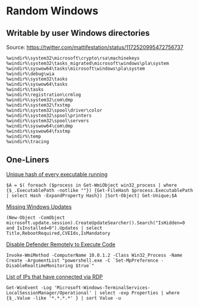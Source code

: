# Random Windows

## Writable by user Windows directories

Source: https://twitter.com/mattifestation/status/1172520995472756737

```
%windir%\system32\microsoft\crypto\rsa\machinekeys
%windir%\system32\tasks_migrated\microsoft\windows\pla\system
%windir%\syswow64\tasks\microsoft\windows\pla\system
%windir%\debug\wia
%windir%\system32\tasks
%windir%\syswow64\tasks
%windir%\tasks
%windir%\registration\crmlog
%windir%\system32\com\dmp
%windir%\system32\fxstmp
%windir%\system32\spool\driver\color
%windir%\system32\spool\printers
%windir%\system32\spool\servers
%windir%\syswow64\com\dmp
%windir%\syswow64\fxstmp
%windir%\temp
%windir%\tracing
```

## One-Liners

[Unique hash of every executable running](https://twitter.com/CyberRaiju/status/1151111821807349760)

```$A = $( foreach ($process in Get-WmiObject win32_process | where {$_.ExecutablePath -notlike ""}) {Get-FileHash $process.ExecutablePath | select Hash -ExpandProperty Hash}) |Sort-Object| Get-Unique;$A```

[Missing Windows Updates](https://twitter.com/wincmdfu/status/1140668272821460995)

```(New-Object -ComObject microsoft.update.session).CreateUpdateSearcher().Search("IsHidden=0 and IsInstalled=0").Updates | select Title,RebootRequired,CVEIds,IsMandatory```

[Disable Defender Remotely to Execute Code](https://twitter.com/Killswitch_GUI/status/1125930621346488320)

```Invoke-WmiMethod -ComputerName 10.0.1.2 -Class Win32_Process -Name Create -ArgumentList "powershell.exe -C `Set-MpPreference -DisableRealtimeMonitoring $true`"```

[List of IPs that have connected via RDP](https://twitter.com/wincmdfu/status/1098234743752032256)

```Get-WinEvent -Log 'Microsoft-Windows-TerminalServices-LocalSessionManager/Operational' | select -exp Properties | where {$_.Value -like '*.*.*.*' } | sort Value -u```

